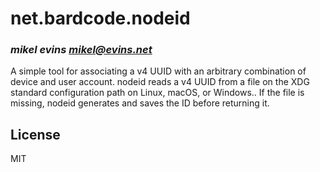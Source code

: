 # net.bardcode.nodeid
### _mikel evins <mikel@evins.net>_

A simple tool for associating a v4 UUID with an arbitrary combination
of device and user account. nodeid reads a v4 UUID from a file on the
XDG standard configuration path on Linux, macOS, or Windows.. If the
file is missing, nodeid generates and saves the ID before returning
it.

## License

MIT
